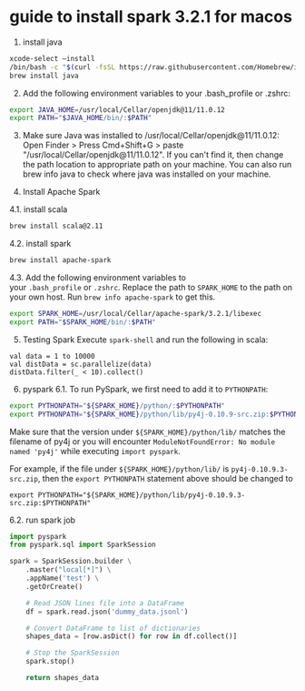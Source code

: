 # guide to install spark 3.2.1 for macos

1. install java
```bash
xcode-select –install
/bin/bash -c "$(curl -fsSL https://raw.githubusercontent.com/Homebrew/install/master/install.sh)"
brew install java
```

2. Add the following environment variables to your .bash_profile or .zshrc:

```bash
export JAVA_HOME=/usr/local/Cellar/openjdk@11/11.0.12
export PATH="$JAVA_HOME/bin/:$PATH"
```

3. Make sure Java was installed to /usr/local/Cellar/openjdk@11/11.0.12: Open Finder > Press Cmd+Shift+G > paste "/usr/local/Cellar/openjdk@11/11.0.12". If you can't find it, then change the path location to appropriate path on your machine. You can also run brew info java to check where java was installed on your machine.

4. Install Apache Spark

4.1. install scala
```bash
brew install scala@2.11
```

4.2. install spark
```bash
brew install apache-spark
```

4.3. Add the following environment variables to your `.bash_profile` or `.zshrc`. Replace the path to `SPARK_HOME` to the path on your own host. Run `brew info apache-spark` to get this.

```bash
export SPARK_HOME=/usr/local/Cellar/apache-spark/3.2.1/libexec
export PATH="$SPARK_HOME/bin/:$PATH"
```

5. Testing Spark
Execute `spark-shell` and run the following in scala:
```
val data = 1 to 10000
val distData = sc.parallelize(data)
distData.filter(_ < 10).collect()
```

6. pyspark
6.1. To run PySpark, we first need to add it to `PYTHONPATH`:
```bash
export PYTHONPATH="${SPARK_HOME}/python/:$PYTHONPATH"
export PYTHONPATH="${SPARK_HOME}/python/lib/py4j-0.10.9-src.zip:$PYTHONPATH"
```
Make sure that the version under `${SPARK_HOME}/python/lib/` matches the filename of py4j or you will encounter `ModuleNotFoundError: No module named 'py4j'` while executing `import pyspark`.

For example, if the file under `${SPARK_HOME}/python/lib/` is `py4j-0.10.9.3-src.zip`, then the `export PYTHONPATH` statement above should be changed to
```shell
export PYTHONPATH="${SPARK_HOME}/python/lib/py4j-0.10.9.3-src.zip:$PYTHONPATH"
```

6.2. run spark job
```python
import pyspark
from pyspark.sql import SparkSession

spark = SparkSession.builder \
    .master("local[*]") \
    .appName('test') \
    .getOrCreate()

    # Read JSON lines file into a DataFrame
    df = spark.read.json('dummy_data.jsonl')

    # Convert DataFrame to list of dictionaries
    shapes_data = [row.asDict() for row in df.collect()]

    # Stop the SparkSession
    spark.stop()

    return shapes_data
```



